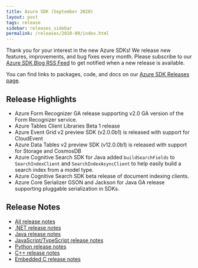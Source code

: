 ```yaml
---
title: Azure SDK (September 2020)
layout: post
tags: release
sidebar: releases_sidebar
permalink: /releases/2020-09/index.html
---
```


Thank you for your interest in the new Azure SDKs! We release new features, improvements, and bug fixes every month. Please subscribe to our [Azure SDK Blog RSS Feed](https://devblogs.microsoft.com/azure-sdk/feed) to get notified when a new release is available.

You can find links to packages, code, and docs on our [Azure SDK Releases page](https://aka.ms/azsdk/releases).

## Release Highlights

* Azure Form Recognizer GA release supporting v2.0 GA version of the Form Recognizer service.
* Azure Tables Client Libraries Beta 1 release
* Azure Event Grid v2 preview SDK (v2.0.0b1) is released with support for CloudEvent
* Azure Data Tables v2 preview SDK (v12.0.0b1) is released with support for Storage and CosmosDB
* Azure Cognitive Search SDK for Java added `buildSearchFields` to `SearchIndexClient` and `SearchIndexAsyncClient` to help easily build a search index from a model type.
* Azure Cognitive Search SDK beta release of document indexing clients.
* Azure Core Serializer GSON and Jackson for Java GA release supporting pluggable serialization in SDKs.

## Release Notes

* [All release notes](index.md)
* [.NET release notes](dotnet.md)
* [Java release notes](java.md)
* [JavaScript/TypeScript release notes](js.md)
* [Python release notes](python.md)
* [C++ release notes](cpp.md)
* [Embedded C release notes](c.md)
